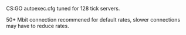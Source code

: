 CS:GO autoexec.cfg tuned for 128 tick servers.

50+ Mbit connection recommened for default rates, slower connections may have to reduce rates.
